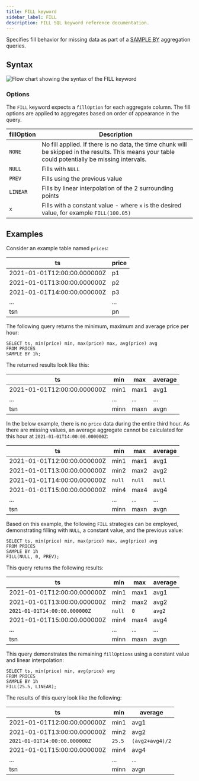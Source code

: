 ```yaml
---
title: FILL keyword
sidebar_label: FILL
description: FILL SQL keyword reference documentation.
---
```


Specifies fill behavior for missing data as part of a
[SAMPLE BY](/docs/reference/sql/sample-by/) aggregation queries.

## Syntax

![Flow chart showing the syntax of the FILL keyword](/img/docs/diagrams/fill.svg)

### Options

The `FILL` keyword expects a `fillOption` for each aggregate column. The fill
options are applied to aggregates based on order of appearance in the query.

| fillOption | Description                                                                                                                                        |
| ---------- | -------------------------------------------------------------------------------------------------------------------------------------------------- |
| `NONE`     | No fill applied. If there is no data, the time chunk will be skipped in the results. This means your table could potentially be missing intervals. |
| `NULL`     | Fills with `NULL`                                                                                                                                  |
| `PREV`     | Fills using the previous value                                                                                                                     |
| `LINEAR`   | Fills by linear interpolation of the 2 surrounding points                                                                                          |
| `x`        | Fills with a constant value - where `x` is the desired value, for example `FILL(100.05)`                                                           |

## Examples

Consider an example table named `prices`:

| ts                          | price |
| --------------------------- | ----- |
| 2021-01-01T12:00:00.000000Z | p1    |
| 2021-01-01T13:00:00.000000Z | p2    |
| 2021-01-01T14:00:00.000000Z | p3    |
| ...                         | ...   |
| tsn                         | pn    |

The following query returns the minimum, maximum and average price per hour:

```questdb-sql
SELECT ts, min(price) min, max(price) max, avg(price) avg
FROM PRICES
SAMPLE BY 1h;
```

The returned results look like this:

| ts                          | min  | max  | average |
| --------------------------- | ---- | ---- | ------- |
| 2021-01-01T12:00:00.000000Z | min1 | max1 | avg1    |
| ...                         | ...  | ...  | ...     |
| tsn                         | minn | maxn | avgn    |

In the below example, there is no `price` data during the entire third hour. As
there are missing values, an average aggregate cannot be calculated for this
hour at `2021-01-01T14:00:00.000000Z`:

| ts                          | min    | max    | average |
| --------------------------- | ------ | ------ | ------- |
| 2021-01-01T12:00:00.000000Z | min1   | max1   | avg1    |
| 2021-01-01T13:00:00.000000Z | min2   | max2   | avg2    |
| 2021-01-01T14:00:00.000000Z | `null` | `null` | `null`  |
| 2021-01-01T15:00:00.000000Z | min4   | max4   | avg4    |
| ...                         | ...    | ...    | ...     |
| tsn                         | minn   | maxn   | avgn    |

Based on this example, the following `FILL` strategies can be employed,
demonstrating filling with `NULL`, a constant value, and the previous value:

```questdb-sql title="Using three fillOptions for filling missing data"
SELECT ts, min(price) min, max(price) max, avg(price) avg
FROM PRICES
SAMPLE BY 1h
FILL(NULL, 0, PREV);
```

This query returns the following results:

| ts                            | min    | max  | average |
| ----------------------------- | ------ | ---- | ------- |
| 2021-01-01T12:00:00.000000Z   | min1   | max1 | avg1    |
| 2021-01-01T13:00:00.000000Z   | min2   | max2 | avg2    |
| `2021-01-01T14:00:00.000000Z` | `null` | `0`  | `avg2`  |
| 2021-01-01T15:00:00.000000Z   | min4   | max4 | avg4    |
| ...                           | ...    | ...  | ...     |
| tsn                           | minn   | maxn | avgn    |

This query demonstrates the remaining `fillOptions` using a constant value and
linear interpolation:

```questdb-sql
SELECT ts, min(price) min, avg(price) avg
FROM PRICES
SAMPLE BY 1h
FILL(25.5, LINEAR);
```

The results of this query look like the following:

| ts                            | min    | average         |
| ----------------------------- | ------ | --------------- |
| 2021-01-01T12:00:00.000000Z   | min1   | avg1            |
| 2021-01-01T13:00:00.000000Z   | min2   | avg2            |
| `2021-01-01T14:00:00.000000Z` | `25.5` | `(avg2+avg4)/2` |
| 2021-01-01T15:00:00.000000Z   | min4   | avg4            |
| ...                           | ...    | ...             |
| tsn                           | minn   | avgn            |
